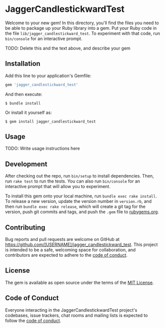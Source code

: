 # JaggerCandlestickwardTest

Welcome to your new gem! In this directory, you'll find the files you need to be able to package up your Ruby library into a gem. Put your Ruby code in the file `lib/jagger_candlestickward_test`. To experiment with that code, run `bin/console` for an interactive prompt.

TODO: Delete this and the text above, and describe your gem

## Installation

Add this line to your application's Gemfile:

```ruby
gem 'jagger_candlestickward_test'
```

And then execute:

    $ bundle install

Or install it yourself as:

    $ gem install jagger_candlestickward_test

## Usage

TODO: Write usage instructions here

## Development

After checking out the repo, run `bin/setup` to install dependencies. Then, run `rake test` to run the tests. You can also run `bin/console` for an interactive prompt that will allow you to experiment.

To install this gem onto your local machine, run `bundle exec rake install`. To release a new version, update the version number in `version.rb`, and then run `bundle exec rake release`, which will create a git tag for the version, push git commits and tags, and push the `.gem` file to [rubygems.org](https://rubygems.org).

## Contributing

Bug reports and pull requests are welcome on GitHub at https://github.com/[USERNAME]/jagger_candlestickward_test. This project is intended to be a safe, welcoming space for collaboration, and contributors are expected to adhere to the [code of conduct](https://github.com/[USERNAME]/jagger_candlestickward_test/blob/master/CODE_OF_CONDUCT.md).


## License

The gem is available as open source under the terms of the [MIT License](https://opensource.org/licenses/MIT).

## Code of Conduct

Everyone interacting in the JaggerCandlestickwardTest project's codebases, issue trackers, chat rooms and mailing lists is expected to follow the [code of conduct](https://github.com/[USERNAME]/jagger_candlestickward_test/blob/master/CODE_OF_CONDUCT.md).
